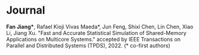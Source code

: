 Journal
 ======
**Fan Jiang\***, Rafael Kioji Vivas Maeda\*, Jun Feng, Shixi Chen, Lin Chen, Xiao Li, Jiang Xu. "Fast and Accurate Statistical Simulation of Shared-Memory Applications on Multicore Systems." accepted by IEEE Transactions on Parallel and Distributed Systems (TPDS), 2022. (* co-first authors)
